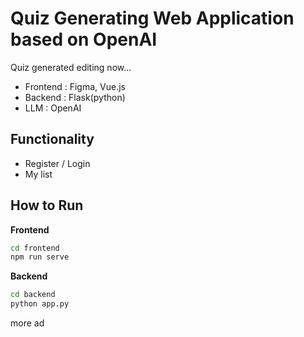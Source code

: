 # Quiz Generating Web Application based on OpenAI


Quiz generated
editing now... 

- Frontend : Figma, Vue.js
- Backend : Flask(python)
- LLM : OpenAI

## Functionality
- Register / Login
- My list



## How to Run
**Frontend**
```bash
cd frontend
npm run serve
```

**Backend**
```bash
cd backend
python app.py
```


more ad
